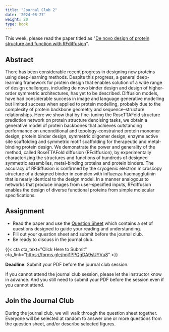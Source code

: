 ```yaml
---
title: "Journal Club 2"
date: '2024-08-27'
weight: 20
type: book
---
```


This week, please read the paper titled as "[De novo design of protein structure and function with RFdiffusion](https://www.nature.com/articles/s41586-023-06415-8)".

## Abstract

There has been considerable recent progress in designing new proteins using deep-learning methods. Despite this progress, a general deep-learning framework for protein design that enables solution of a wide range of design challenges, including de novo binder design and design of higher-order symmetric architectures, has yet to be described. Diffusion models, have had considerable success in image and language generative modelling but limited success when applied to protein modelling, probably due to the complexity of protein backbone geometry and sequence–structure relationships. Here we show that by fine-tuning the RoseTTAFold structure prediction network on protein structure denoising tasks, we obtain a generative model of protein backbones that achieves outstanding performance on unconditional and topology-constrained protein monomer design, protein binder design, symmetric oligomer design, enzyme active site scaffolding and symmetric motif scaffolding for therapeutic and metal-binding protein design. We demonstrate the power and generality of the method, called RoseTTAFold diffusion (RFdiffusion), by experimentally characterizing the structures and functions of hundreds of designed symmetric assemblies, metal-binding proteins and protein binders. The accuracy of RFdiffusion is confirmed by the cryogenic electron microscopy structure of a designed binder in complex with influenza haemagglutinin that is nearly identical to the design model. In a manner analogous to networks that produce images from user-specified inputs, RFdiffusion enables the design of diverse functional proteins from simple molecular specifications.

## Assignment

- Read the paper and use the [Question Sheet](/question-sheet/) which contains a set of questions designed to guide your reading and understanding.
- Fill out your question sheet and submit before the journal club.
- Be ready to discuss in the journal club.

{{< cta cta_text="Click Here to Submit" cta_link="https://forms.gle/nnj1PPQgDA9sUYVu8" >}}

**Deadline**: Submit your PDF before the journal club session.

If you cannot attend the journal club session, please let the instructor know in advance. And you still need to submit your PDF before the session even if you cannot attend.
 
 ## Join the Journal Club

During the journal club, we will walk through the question sheet together. Everyone will be selected at random to answer one or more questions from the question sheet, and/or describe selected figures.

